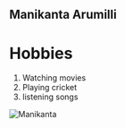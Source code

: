 ## Manikanta Arumilli
# Hobbies
  
   1. Watching movies
   2. Playing cricket
   3. listening songs

   ![Manikanta](C:\Users\S546660\Documents\GitHub\assignment2-Arumilli/Manikanta.png)